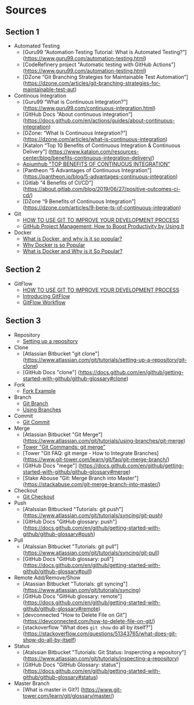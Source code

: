 # Sources

## Section 1
* Automated Testing
    * [Guru99 “Automation Testing Tutorial: What is Automated Testing?”] (https://www.guru99.com/automation-testing.html)
    * [CodeRefinery project "Automatic testing with GitHub Actions"] (https://www.guru99.com/automation-testing.html)
    * [DZone “Git Branching Strategies for Maintainable Test Automation”] (https://dzone.com/articles/git-branching-strategies-for-maintainable-test-aut)
* Continous Integration
    * [Guru99 “What is Continuous Integration?”] (https://www.guru99.com/continuous-integration.html)
    * [GitHub Docs “About continuous integration”] (https://docs.github.com/en/actions/guides/about-continuous-integration)
    * [DZone: “What Is Continuous Integration?”] (https://dzone.com/articles/what-is-continuous-integration)
    * [Katalon “Top 10 Benefits of Continuous Integration & Continuous Delivery”] (https://www.katalon.com/resources-center/blog/benefits-continuous-integration-delivery/)
    * [Apiumhub "TOP BENEFITS OF CONTINUOUS INTEGRATION”](https://apiumhub.com/tech-blog-barcelona/benefits-of-continuous-integration/) 
    * [Pantheon “5 Advantages of Continuous Integration”] (https://pantheon.io/blog/5-advantages-continuous-integration)
    * [Gitlab “4 Benefits of CI/CD”] (https://about.gitlab.com/blog/2019/06/27/positive-outcomes-ci-cd/)
    * [DZone “9 Benefits of Continuous Integration”] (https://dzone.com/articles/9-bene-ts-of-continuous-integration)
* Git
    * [HOW TO USE GIT TO IMPROVE YOUR DEVELOPMENT PROCESS](https://www.popwebdesign.net/popart_blog/en/2017/11/how-to-use-git-to-improve-your-development-process/)
    * [GitHub Project Management: How to Boost Productivity by Using It](https://everhour.com/blog/project-management-using-github/)
* Docker
    * [What is Docker, and why is it so popular?](https://raygun.com/blog/what-is-docker/)
    * [Why Docker is so Popular](devopsuniversity.org/why-docker-is-so-popular/)
    * [What is Docker and Why is it So Popular?](https://hub.packtpub.com/what-is-docker-and-why-is-it-so-popular/)

## Section 2
* GitFlow
    * [HOW TO USE GIT TO IMPROVE YOUR DEVELOPMENT PROCESS](https://www.popwebdesign.net/popart_blog/en/2017/11/how-to-use-git-to-improve-your-development-process/)
    * [Introducing GitFlow](https://datasift.github.io/gitflow/IntroducingGitFlow.html)
    * [GitFlow Workflow](https://www.atlassian.com/git/tutorials/comparing-workflows/gitflow-workflow)

## Section 3
* Repository
    * [Setting up a repository](https://www.atlassian.com/git/tutorials/setting-up-a-repository)
* Clone
    * [Atlassian Bitbucket "git clone"] (https://www.atlassian.com/git/tutorials/setting-up-a-repository/git-clone)
    * [GitHub Docs "clone"] (https://docs.github.com/en/github/getting-started-with-github/github-glossary#clone)
* Fork
    * [Fork Example](/Git_Fork_Example_v1.gif)
* Branch
    * [Git Branch](https://www.git-tower.com/learn/git/commands/git-branch)
    * [Using Branches](https://www.atlassian.com/git/tutorials/using-branches)
* Commit
    * [Git Commit](https://www.atlassian.com/git/tutorials/saving-changes/git-commit)
* Merge
    * [Atlassian Bitbucket "Git Merge"] (https://www.atlassian.com/git/tutorials/using-branches/git-merge)
    * [Tower "Git Commands: git merge"](https://www.git-tower.com/learn/git/commands/git-merge/)
    * [Tower "Git FAQ: git merge - How to Integrate Branches] (https://www.git-tower.com/learn/git/faq/git-merge-branch/)
    * [GitHub Docs "mege"] (https://docs.github.com/en/github/getting-started-with-github/github-glossary#merge)
    * [Stake Abouse "Git: Merge Branch into Master"] (https://stackabuse.com/git-merge-branch-into-master/)
* Checkout
    * [Git Checkout](https://www.atlassian.com/git/tutorials/using-branches/git-checkout)
* Push
    * [Atalssian Bitbucked "Tutorials: git push"] (https://www.atlassian.com/git/tutorials/syncing/git-push)
    * [GitHub Docs "GitHub glossary: push"] (https://docs.github.com/en/github/getting-started-with-github/github-glossary#push)
* Pull
    * [Atalssian Bitbucket "Tutorials: git pull"] (https://www.atlassian.com/git/tutorials/syncing/git-pull)
    * [GitHub Docs "GitHub glossary: pull"] (https://docs.github.com/en/github/getting-started-with-github/github-glossary#pull)
* Remote Add/Remove/Show
    * [Atassian Bitbucket "Tutorials: git syncing"] (https://www.atlassian.com/git/tutorials/syncing)
    * [GitHub Docs "GitHub glossary: remote"] (https://docs.github.com/en/github/getting-started-with-github/github-glossary#remote)
    * [devconnected "How to Delete File on Git"] (https://devconnected.com/how-to-delete-file-on-git/)
    * [stackoverflow "What does `git show` do all by itself?"] (https://stackoverflow.com/questions/51343765/what-does-git-show-do-all-by-itself)
* Status
    * [Atalssian Bitbucket "Tutorials: Git Status: Inspercting a repository"] (https://www.atlassian.com/git/tutorials/inspecting-a-repository)
    * [GitHub Docs "GitHub Glossary: status"] (https://docs.github.com/en/github/getting-started-with-github/github-glossary#status)
* Master Branch
    * [What is master in Git?] (https://www.git-tower.com/learn/git/glossary/master/)
